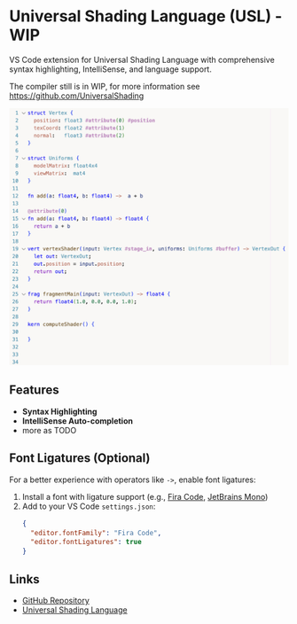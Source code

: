 # Universal Shading Language (USL) - WIP

VS Code extension for Universal Shading Language with comprehensive syntax highlighting, IntelliSense, and language support.

The compiler still is in WIP, for more information see https://github.com/UniversalShading

![Syntax Highlighting Example](images/usl_sample.png)

## Features

- **Syntax Highlighting**
- **IntelliSense Auto-completion**
- more as TODO

## Font Ligatures (Optional)

For a better experience with operators like `->`, enable font ligatures:

1. Install a font with ligature support (e.g., [Fira Code](https://github.com/tonsky/FiraCode), [JetBrains Mono](https://www.jetbrains.com/lp/mono/))
2. Add to your VS Code `settings.json`:
   ```json
   {
     "editor.fontFamily": "Fira Code",
     "editor.fontLigatures": true
   }
   ```

## Links

- [GitHub Repository](https://github.com/UniversalShading/vscode-ext)
- [Universal Shading Language](https://github.com/UniversalShading)
